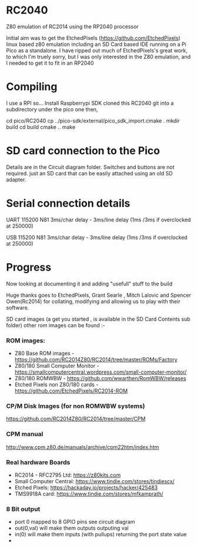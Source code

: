 # RC2040
Z80 emulation of RC2014 using the RP2040 processor 

Initial aim was to get the EtchedPixels (https://github.com/EtchedPixels) linux based z80 emulation including an SD Card based IDE running on a Pi Pico as a standalone.
I have ripped out much of EtchedPixels's great work, to which I'm truely sorry, but I was only interested in the Z80 emulation, and I needed to get it to fit in an RP2040

# Compiling
I use a RPI so...
Install Raspberrypi SDK 
cloned this RC2040 git into a subdirectory under the pico one then,

  cd pico/RC2040
  cp ../pico-sdk/external/pico_sdk_import.cmake .
  mkdir build
  cd build
  cmake ..
  make
  
# SD card connection to the Pico
Details are in the Circuit diagram folder. Switches and buttons are not required. just an SD card that can be easily attached using an old SD adapter. 

# Serial connection details 

UART 115200 N81 3ms/char delay - 3ms/line delay (1ms /3ms if overclocked at 250000)

USB  115200 N81 3ms/char delay - 3ms/line delay (1ms /3ms if overclocked at 250000)

# Progress

Now looking at documenting it and adding "usefull" stuff to the build

Huge thanks goes to EtchedPixels, Grant Searle , Mitch Lalovic and Spencer Owen(Rc2014) for collating, modifying and allowing us to play with their software. 

SD card images (a get you started , is available in the SD Card Contents sub folder) other rom images can be found :- 


### ROM images:
- Z80 Base ROM images - https://github.com/RC2014Z80/RC2014/tree/master/ROMs/Factory
- Z80/180 Small Computer Monitor - https://smallcomputercentral.wordpress.com/small-computer-monitor/
- Z80/180 ROMWBW - https://github.com/wwarthen/RomWBW/releases
- Etched Pixels non Z80/180 cards - https://github.com/EtchedPixels/RC2014-ROM

### CP/M Disk Images (for non ROMWBW systems)

https://github.com/RC2014Z80/RC2014/tree/master/CPM

### CPM manual
http://www.cpm.z80.de/manuals/archive/cpm22htm/index.htm

### Real hardware Boards 

- RC2014 - RFC2795 Ltd: https://z80kits.com
- Small Computer Central: https://www.tindie.com/stores/tindiescx/
- Etched Pixels: https://hackaday.io/projects/hacker/425483
- TMS9918A card: https://www.tindie.com/stores/mfkamprath/

### 8 Bit output 
- port 0 mapped to 8 GPIO pins see circuit diagram
- out(0,val) will make them outputs outputing val
- in(0) will make them inputs (with pullups) returning the port state value
- 


